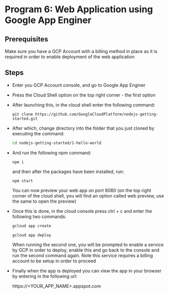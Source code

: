 # Program 6: Web Application using Google App Enginer

## Prerequisites

Make sure you have a GCP Account with a billing method in place as it is required in order to enable deployment of the web application

## Steps

- Enter you GCP Account console, and go to Google App Enginer

- Press the Cloud Shell option on the top right corner - the first option 

- After launching this, in the cloud shell enter the following command:

  ````git
  git clone https://github.com/GoogleCloudPlatform/nodejs-getting-started.git
  ````

- After which, change directory into the folder that you just cloned by executing the command:

  ````bash
  cd nodejs-getting-started/1-hello-world
  ````

- And run the following npm command:

  ````npm
  npm i
  ````

  and then after the packages have been installed, run:

  ````npm
  npm start
  ````

  You can now preview your web app on port 8080 (on the top right corner of the cloud shell, you will find an option called web preview, use the same to open the preview)

- Once this is done, in the cloud console press ctrl + c and enter the following two commands:

  ````bash
  gcloud app create
  
  gcloud app deploy
  ````

  When running the second one, you will be prompted to enable a service by GCP in order to deploy, enable this and go back to the console and run the second command again. Note this service requires a billing account to be setup in order to proceed

- Finally when the app is deployed you can view the app in your browser by entering in the following url:

  https://<YOUR_APP_NAME>.appspot.com